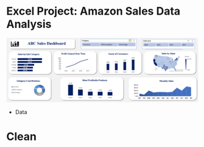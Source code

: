# Excel Project: Amazon Sales Data Analysis
![](https://github.com/Pradeeppotnuri728/Excel-Project---Amazon-Sales-Data-Analysis/blob/main/Dashboard%20without%20Slicer.png)
*  Data 
#  Clean
